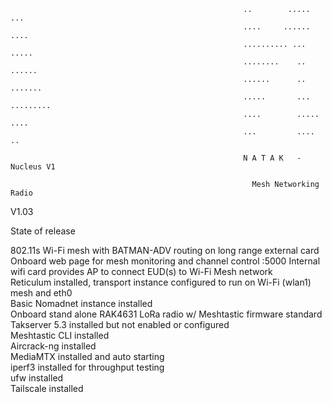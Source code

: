                                                         ..        .....        ...       
                                                        ....     ......       ....      
                                                        .......... ...       .....       
                                                        ........    ..      ......       
                                                        ......      ..     .......       
                                                        .....       ...  .........       
                                                        ....        .....     ....      
                                                        ...         ....        ..   

                                                        N A T A K   -   Nucleus V1        
                                          
                                                          Mesh Networking Radio          


V1.03 <br>

State of release<br>

802.11s Wi-Fi mesh with BATMAN-ADV routing on long range external card<br>
Onboard web page for mesh monitoring and channel control <node IP>:5000
Internal wifi card provides AP to connect EUD(s) to Wi-Fi Mesh network<br>
Reticulum installed, transport instance configured to run on Wi-Fi (wlan1) mesh and eth0<br>
Basic Nomadnet instance installed<br>
Onboard stand alone RAK4631 LoRa radio w/ Meshtastic firmware standard<br>
Takserver 5.3 installed but not enabled or configured<br>
Meshtastic CLI installed<br>
Aircrack-ng installed<br>
MediaMTX installed and auto starting<br>
iperf3 installed for throughput testing<br>
ufw installed <br>
Tailscale installed <br>
